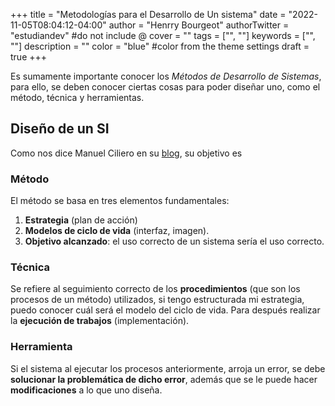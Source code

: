 +++
title = "Metodologías para el Desarrollo de Un sistema"
date = "2022-11-05T08:04:12-04:00"
author = "Henrry Bourgeot"
authorTwitter = "estudiandev" #do not include @
cover = ""
tags = ["", ""]
keywords = ["", ""]
description = ""
color = "blue" #color from the theme settings
draft = true
+++

Es sumamente importante conocer los _Métodos de Desarrollo de Sistemas_, para ello, se deben conocer ciertas cosas para poder diseñar uno, como el método, técnica y herramientas.

## Diseño de un SI

Como nos dice Manuel Ciliero en su [blog](https://manuel.cillero.es/doc/metodologia/metrica-3/procesos-principales/dsi/), su objetivo es

### Método

El método se basa en tres elementos fundamentales:

1. **Estrategia** (plan de acción)
2. **Modelos de ciclo de vida** (interfaz, imagen).
3. **Objetivo alcanzado**: el uso correcto de un sistema sería el uso correcto.

### Técnica

Se refiere al seguimiento correcto de los **procedimientos** (que son los procesos de un método) utilizados, si tengo estructurada mi estrategia, puedo conocer cuál será el modelo del ciclo de vida. Para después realizar la **ejecución de trabajos** (implementación).

### Herramienta

Si el sistema al ejecutar los procesos anteriormente, arroja un error, se debe **solucionar la problemática de dicho error**, además que se le puede hacer **modificaciones** a lo que uno diseña.
